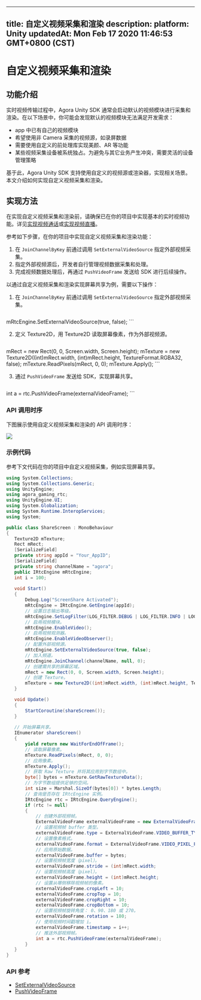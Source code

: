 
---
title: 自定义视频采集和渲染
description: 
platform: Unity
updatedAt: Mon Feb 17 2020 11:46:53 GMT+0800 (CST)
---
# 自定义视频采集和渲染
## 功能介绍

实时视频传输过程中，Agora Unity SDK 通常会启动默认的视频模块进行采集和渲染。在以下场景中，你可能会发现默认的视频模块无法满足开发需求：

- app 中已有自己的视频模块
- 希望使用非 Camera 采集的视频源，如录屏数据
- 需要使用自定义的前处理库实现美颜、AR 等功能
- 某些视频采集设备被系统独占。为避免与其它业务产生冲突，需要灵活的设备管理策略

基于此，Agora Unity SDK 支持使用自定义的视频源或渲染器，实现相关场景。本文介绍如何实现自定义视频采集和渲染。

## 实现方法

在实现自定义视频采集和渲染前，请确保已在你的项目中实现基本的实时视频功能。详见[实现视频通话](https://docs.agora.io/cn/Video/start_call_unity?platform=Unity)或[实现视频直播](https://docs.agora.io/cn/Interactive%20Broadcast/start_live_unity?platform=Unity)。

参考如下步骤，在你的项目中实现自定义视频采集和渲染功能：

1. 在 `JoinChannelByKey` 前通过调用 `SetExternalVideoSource` 指定外部视频采集。
2. 指定外部视频源后，开发者自行管理视频数据采集和处理。
3. 完成视频数据处理后，再通过 `PushVideoFrame` 发送给 SDK 进行后续操作。

以通过自定义视频采集和渲染实现屏幕共享为例，需要以下操作：

1. 在 `JoinChannelByKey` 前通过调用 `SetExternalVideoSource` 指定外部视频采集。

    ```C#
mRtcEngine.SetExternalVideoSource(true, false);
	 ```

2. 定义 Texture2D，用 Texture2D 读取屏幕像素，作为外部视频源。

   ```C#
mRect = new Rect(0, 0, Screen.width, Screen.height);
mTexture = new Texture2D((int)mRect.width, (int)mRect.height, TextureFormat.RGBA32, false);
mTexture.ReadPixels(mRect, 0, 0);
mTexture.Apply();
	 ```

3. 通过 `PushVideoFrame` 发送给 SDK，实现屏幕共享。

   ```C#
int a = rtc.PushVideoFrame(externalVideoFrame);
	 ```

### API 调用时序

下图展示使用自定义视频采集和渲染的 API 调用时序：

![](https://web-cdn.agora.io/docs-files/1576236080075)

### 示例代码

参考下文代码在你的项目中自定义视频采集，例如实现屏幕共享。

```C#
using System.Collections;
using System.Collections.Generic;
using UnityEngine;
using agora_gaming_rtc;
using UnityEngine.UI;
using System.Globalization;
using System.Runtime.InteropServices;
using System;

public class ShareScreen : MonoBehaviour
{
   Texture2D mTexture;
   Rect mRect;
   [SerializeField]
   private string appId = "Your_AppID";
   [SerializeField]
   private string channelName = "agora";
   public IRtcEngine mRtcEngine;
   int i = 100;
	 
   void Start()
   {
       Debug.Log("ScreenShare Activated");
       mRtcEngine = IRtcEngine.GetEngine(appId);
       // 设置日志输出等级。
       mRtcEngine.SetLogFilter(LOG_FILTER.DEBUG | LOG_FILTER.INFO | LOG_FILTER.WARNING | LOG_FILTER.ERROR | LOG_FILTER.CRITICAL);
       // 启用视频模块。
       mRtcEngine.EnableVideo();
       // 启用视频观测器。
       mRtcEngine.EnableVideoObserver();
       // 配置外部视频源。
       mRtcEngine.SetExternalVideoSource(true, false);
       // 加入频道。
       mRtcEngine.JoinChannel(channelName, null, 0);
       // 创建需共享的屏幕区域。
       mRect = new Rect(0, 0, Screen.width, Screen.height);
       // 创建 Texture。
       mTexture = new Texture2D((int)mRect.width, (int)mRect.height, TextureFormat.RGBA32, false);
   }

   void Update()
   {
       StartCoroutine(shareScreen());
   }
			 
   // 开始屏幕共享。
   IEnumerator shareScreen()
   {
       yield return new WaitForEndOfFrame();
       // 读取屏幕像素。
       mTexture.ReadPixels(mRect, 0, 0);
       // 应用像素。
       mTexture.Apply();
       // 获取 Raw Texture 并将其应用到字节数组中。
       byte[] bytes = mTexture.GetRawTextureData();
       // 为字节数组提供足够的空间。
       int size = Marshal.SizeOf(bytes[0]) * bytes.Length;
       // 查询是否存在 IRtcEngine 实例。
       IRtcEngine rtc = IRtcEngine.QueryEngine();
       if (rtc != null)
       {
           // 创建外部视频帧。
           ExternalVideoFrame externalVideoFrame = new ExternalVideoFrame();
           // 设置视频帧 buffer 类型。
           externalVideoFrame.type = ExternalVideoFrame.VIDEO_BUFFER_TYPE.VIDEO_BUFFER_RAW_DATA;
           // 设置像素格式。
           externalVideoFrame.format = ExternalVideoFrame.VIDEO_PIXEL_FORMAT.VIDEO_PIXEL_UNKNOWN;
           // 应用原始数据。
           externalVideoFrame.buffer = bytes;
           // 设置视频帧宽度（pixel）。
           externalVideoFrame.stride = (int)mRect.width;
           // 设置视频帧高度（pixel）。
           externalVideoFrame.height = (int)mRect.height;
           // 设置从哪侧移除视频帧的像素。
           externalVideoFrame.cropLeft = 10;
           externalVideoFrame.cropTop = 10;
           externalVideoFrame.cropRight = 10;
           externalVideoFrame.cropBottom = 10;
           // 设置视频帧旋转角度： 0、90、180 或 270。
           externalVideoFrame.rotation = 180;
           // 使用视频时间戳增加 i。
           externalVideoFrame.timestamp = i++;
           // 推送外部视频帧。
           int a = rtc.PushVideoFrame(externalVideoFrame);
       }
   }
}
```

### API 参考

- [SetExternalVideoSource](https://docs.agora.io/cn/Video/API%20Reference/unity/classagora__gaming__rtc_1_1_i_rtc_engine.html#aae4a31d2375ed620605360ae1199eee8)
- [PushVideoFrame](https://docs.agora.io/cn/Video/API%20Reference/unity/classagora__gaming__rtc_1_1_i_rtc_engine.html#af9e8d34e2a1ac07b8984fb6181a6ab81)
